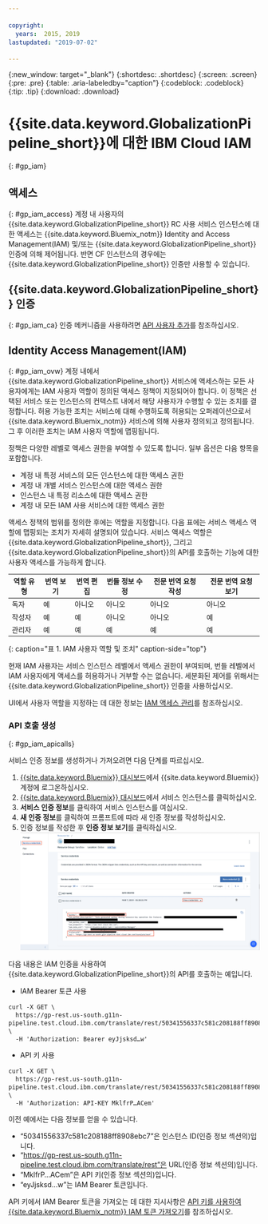 ```yaml
---

copyright:
  years:  2015, 2019
lastupdated: "2019-07-02"

---
```


{:new_window: target="_blank"}
{:shortdesc: .shortdesc}
{:screen: .screen}
{:pre: .pre}
{:table: .aria-labeledby="caption"}
{:codeblock: .codeblock}
{:tip: .tip}
{:download: .download}


# {{site.data.keyword.GlobalizationPipeline_short}}에 대한 IBM Cloud IAM
{: #gp_iam}

## 액세스
{: #gp_iam_access}
계정 내 사용자의 {{site.data.keyword.GlobalizationPipeline_short}} RC 사용 서비스 인스턴스에 대한 액세스는 {{site.data.keyword.Bluemix_notm}} Identity and Access Management(IAM) 및/또는 {{site.data.keyword.GlobalizationPipeline_short}} 인증에 의해 제어됩니다. 반면 CF 인스턴스의 경우에는 {{site.data.keyword.GlobalizationPipeline_short}} 인증만 사용할 수 있습니다.

## {{site.data.keyword.GlobalizationPipeline_short}} 인증
{: #gp_iam_ca}
인증 메커니즘을 사용하려면 [API 사용자 추가](/docs/services/GlobalizationPipeline/managetranslations.html#adduser)를 참조하십시오.


## Identity Access Management(IAM)
{: #gp_iam_ovw}
계정 내에서 {{site.data.keyword.GlobalizationPipeline_short}} 서비스에 액세스하는 모든 사용자에게는 IAM 사용자 역할이 정의된 액세스 정책이 지정되어야 합니다. 이 정책은 선택된 서비스 또는 인스턴스의 컨텍스트 내에서 해당 사용자가 수행할 수 있는 조치를 결정합니다. 허용 가능한 조치는 서비스에 대해 수행하도록 허용되는 오퍼레이션으로서 {{site.data.keyword.Bluemix_notm}} 서비스에 의해 사용자 정의되고 정의됩니다. 그 후 이러한 조치는 IAM 사용자 역할에 맵핑됩니다.

정책은 다양한 레벨로 액세스 권한을 부여할 수 있도록 합니다. 일부 옵션은 다음 항목을 포함합니다.  

* 계정 내 특정 서비스의 모든 인스턴스에 대한 액세스 권한
* 계정 내 개별 서비스 인스턴스에 대한 액세스 권한
* 인스턴스 내 특정 리소스에 대한 액세스 권한
* 계정 내 모든 IAM 사용 서비스에 대한 액세스 권한

액세스 정책의 범위를 정의한 후에는 역할을 지정합니다. 다음 표에는 서비스 액세스 역할에 맵핑되는 조치가 자세히 설명되어 있습니다. 서비스 액세스 역할은 {{site.data.keyword.GlobalizationPipeline_short}}, 그리고 {{site.data.keyword.GlobalizationPipeline_short}}의 API를 호출하는 기능에 대한 사용자 액세스를 가능하게 합니다.

| **역할 유형** | **번역 보기** | **번역 편집** | **번들 정보 수정** | **전문 번역 요청 작성** | **전문 번역 요청 보기** |
|---------------|-----------------------|-----------------------|-------------------------------|----------------------------------------------|--------------------------------------------|
|독자        |예 |아니오 |아니오 |아니오 |아니오 |
|작성자      |예 |예 |아니오 |아니오 |예 |
|관리자      |예 |예 |예 |예 |예 |
{: caption="표 1. IAM 사용자 역할 및 조치" caption-side="top"}

현재 IAM 사용자는 서비스 인스턴스 레벨에서 액세스 권한이 부여되며, 번들 레벨에서 IAM 사용자에게 액세스를 허용하거나 거부할 수는 없습니다. 세분화된 제어를 위해서는 {{site.data.keyword.GlobalizationPipeline_short}} 인증을 사용하십시오.

UI에서 사용자 역할을 지정하는 데 대한 정보는 [IAM 액세스 관리](/docs/iam?topic=iam-iammanidaccser)를 참조하십시오.

### API 호출 생성
{: #gp_iam_apicalls}

서비스 인증 정보를 생성하거나 가져오려면 다음 단계를 따르십시오.
1. [{{site.data.keyword.Bluemix}} 대시보드](https://cloud.ibm.com/)에서 {{site.data.keyword.Bluemix}} 계정에 로그온하십시오.
2. [{{site.data.keyword.Bluemix}} 대시보드](https://cloud.ibm.com/)에서 서비스 인스턴스를 클릭하십시오.
3. **서비스 인증 정보**를 클릭하여 서비스 인스턴스를 여십시오.  
4. **새 인증 정보**를 클릭하여 프롬프트에 따라 새 인증 정보를 작성하십시오.
5. 인증 정보를 작성한 후 **인증 정보 보기**를 클릭하십시오.
![샘플 API 키에 대한 정보를 보여주는 스크린샷](images/gp_iam_apicalls.gif)

다음 내용은 IAM 인증을 사용하여 {{site.data.keyword.GlobalizationPipeline_short}}의 API를 호출하는 예입니다.

* IAM Bearer 토큰 사용
```
curl -X GET \
  https://gp-rest.us-south.g11n-pipeline.test.cloud.ibm.com/translate/rest/50341556337c581c208188ff8908ebc7/v2/bundles \
  -H 'Authorization: Bearer eyJjsksd…w'
```

* API 키 사용
```
curl -X GET \
  https://gp-rest.us-south.g11n-pipeline.test.cloud.ibm.com/translate/rest/50341556337c581c208188ff8908ebc7/v2/bundles \
  -H 'Authorization: API-KEY MklfrP…ACem'
```
이전 예에서는 다음 정보를 얻을 수 있습니다.
* “50341556337c581c208188ff8908ebc7”은 인스턴스 ID(인증 정보 섹션의)입니다.
* “https://gp-rest.us-south.g11n-pipeline.test.cloud.ibm.com/translate/rest”은 URL(인증 정보 섹션의)입니다.
* “MklfrP…ACem”은 API 키(인증 정보 섹션의)입니다.
* “eyJjsksd…w”는 IAM Bearer 토큰입니다.

API 키에서 IAM Bearer 토큰을 가져오는 데 대한 지시사항은 [API 키를 사용하여 {{site.data.keyword.Bluemix_notm}} IAM 토큰 가져오기](/docs/iam?topic=iam-iamtoken_from_apikey#iamtoken_from_apikey)를 참조하십시오.

